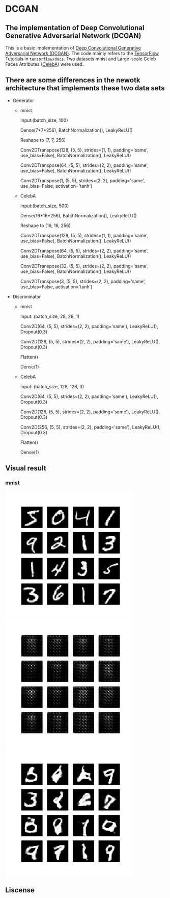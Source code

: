 # DCGAN
## The implementation of Deep Convolutional Generative Adversarial Network (DCGAN)

This is a basic implementation of [Deep Convolutional Generative Adversarial Network (DCGAN)](https://arxiv.org/pdf/1511.06434.pdf). The code mainly refers to the [TensorFlow Tutorials](https://tensorflow.google.cn/tutorials/generative/dcgan) in [`tensorflow/docs`](https://github.com/tensorflow/docs). Two datasets mnist and Large-scale Celeb Faces Attributes ([CelebA](https://www.kaggle.com/jessicali9530/celeba-dataset)) were used.


## There are some differences in the newotk architecture that implements these two data sets

* Generator

  * mnist

    Input:(batch_size, 100)

    Dense(7\*7\*256), BatchNormalization(), LeakyReLU()

    Reshape to (7, 7, 256)

    Conv2DTranspose(128, (5, 5), strides=(1, 1), padding='same', use_bias=False), BatchNormalization(), LeakyReLU()

    Conv2DTranspose(64, (5, 5), strides=(2, 2), padding='same', use_bias=False), BatchNormalization(), LeakyReLU()

    Conv2DTranspose(1, (5, 5), strides=(2, 2), padding='same', use_bias=False, activation='tanh')

  * CelebA

    Input:(batch_size, 500)

    Dense(16\*16\*256), BatchNormalization(), LeakyReLU()

    Reshape to (16, 16, 256)

    Conv2DTranspose(128, (5, 5), strides=(1, 1), padding='same', use_bias=False), BatchNormalization(), LeakyReLU()

    Conv2DTranspose(64, (5, 5), strides=(2, 2), padding='same', use_bias=False), BatchNormalization(), LeakyReLU()

    Conv2DTranspose(32, (5, 5), strides=(2, 2), padding='same', use_bias=False), BatchNormalization(), LeakyReLU()

    Conv2DTranspose(3, (5, 5), strides=(2, 2), padding='same', use_bias=False, activation='tanh')

* Discriminator

  * mnist

    Input: (batch_size, 28, 28, 1)

    Conv2D(64, (5, 5), strides=(2, 2), padding='same'), LeakyReLU(), Dropout(0.3)

    Conv2D(128, (5, 5), strides=(2, 2), padding='same'), LeakyReLU(), Dropout(0.3)

    Flatten()

    Dense(1)

  * CelebA

    Input: (batch_size, 128, 128, 3)

    Conv2D(64, (5, 5), strides=(2, 2), padding='same'), LeakyReLU(), Dropout(0.3)

    Conv2D(128, (5, 5), strides=(2, 2), padding='same'), LeakyReLU(), Dropout(0.3)

    Conv2D(256, (5, 5), strides=(2, 2), padding='same'), LeakyReLU(), Dropout(0.3)

    Flatten()

    Dense(1)


## Visual result

### mnist
![avatar](./mnist/ground_true_image.png)
![avatar](./mnist/dcgan.gif)
![avatar](./mnist/final.png)



## Liscense
